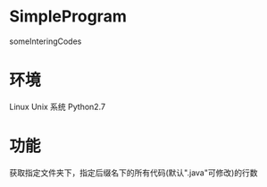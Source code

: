 # SimpleProgram
someInteringCodes

# 环境
Linux Unix 系统
Python2.7

# 功能

获取指定文件夹下，指定后缀名下的所有代码(默认".java"可修改)的行数
